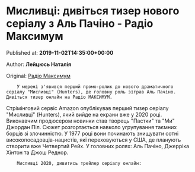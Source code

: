 
# Мисливці: дивіться тизер нового серіалу з Аль Пачіно - Радіо Максимум

Published at: **2019-11-02T14:35:00+00:00**

Author: **Лейцюсь Наталія**

Original: [Радіо Максимум](https://maximum.fm/mislivci-divitsya-tizer-novogo-serialu-z-al-pachino_n168950)


        У мережі з'явився перший промо-ролик до нового драматичного серіалу "Мисливці" (Hunters), де головну роль зіграв Аль Пачіно. Дивіться тизер онлайн на Радіо МАКСИМУМ.
      
Стрімінговий сервіс Amazon опублікував перший тизер серіалу "Мисливці" (Hunters), який вийде на екрани вже у 2020 році. Виконавчим продюсером новинки став творець "Пастки" та "Ми" Джордан Піл.
Сюжет розгортається навколо угрупування таємних борців зі злочинністю. У 1977 році вони починають знищувати сотні високопосадовців-нацистів, які переховуються у США, де планують створити вже Четвертий Рейх.
У головних ролях: Аль Пачіно, Джерріка Хінтон та Джош Реднор.

        Мисливці 2020, дивитись трейлер серіалу онлайн:
      
